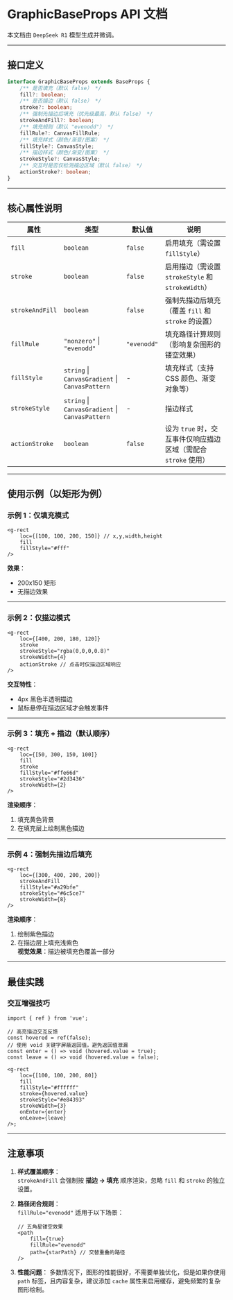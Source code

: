 # GraphicBaseProps API 文档

本文档由 `DeepSeek R1` 模型生成并微调。

---

## 接口定义

```typescript
interface GraphicBaseProps extends BaseProps {
    /** 是否填充（默认 false） */
    fill?: boolean;
    /** 是否描边（默认 false） */
    stroke?: boolean;
    /** 强制先描边后填充（优先级最高，默认 false） */
    strokeAndFill?: boolean;
    /** 填充规则（默认 "evenodd"） */
    fillRule?: CanvasFillRule;
    /** 填充样式（颜色/渐变/图案） */
    fillStyle?: CanvasStyle;
    /** 描边样式（颜色/渐变/图案） */
    strokeStyle?: CanvasStyle;
    /** 交互时是否仅检测描边区域（默认 false） */
    actionStroke?: boolean;
}
```

---

## 核心属性说明

| 属性            | 类型                                            | 默认值      | 说明                                                           |
| --------------- | ----------------------------------------------- | ----------- | -------------------------------------------------------------- |
| `fill`          | `boolean`                                       | `false`     | 启用填充（需设置 `fillStyle`）                                 |
| `stroke`        | `boolean`                                       | `false`     | 启用描边（需设置 `strokeStyle` 和 `strokeWidth`）              |
| `strokeAndFill` | `boolean`                                       | `false`     | 强制先描边后填充（覆盖 `fill` 和 `stroke` 的设置）             |
| `fillRule`      | `"nonzero"` \| `"evenodd"`                      | `"evenodd"` | 填充路径计算规则（影响复杂图形的镂空效果）                     |
| `fillStyle`     | `string` \| `CanvasGradient` \| `CanvasPattern` | -           | 填充样式（支持 CSS 颜色、渐变对象等）                          |
| `strokeStyle`   | `string` \| `CanvasGradient` \| `CanvasPattern` | -           | 描边样式                                                       |
| `actionStroke`  | `boolean`                                       | `false`     | 设为 `true` 时，交互事件仅响应描边区域（需配合 `stroke` 使用） |

---

## 使用示例（以矩形为例）

### 示例 1：仅填充模式

```tsx
<g-rect
    loc={[100, 100, 200, 150]} // x,y,width,height
    fill
    fillStyle="#fff"
/>
```

**效果**：

-   200x150 矩形
-   无描边效果

---

### 示例 2：仅描边模式

```tsx
<g-rect
    loc={[400, 200, 180, 120]}
    stroke
    strokeStyle="rgba(0,0,0,0.8)"
    strokeWidth={4}
    actionStroke // 点击时仅描边区域响应
/>
```

**交互特性**：

-   4px 黑色半透明描边
-   鼠标悬停在描边区域才会触发事件

---

### 示例 3：填充 + 描边（默认顺序）

```tsx
<g-rect
    loc={[50, 300, 150, 100]}
    fill
    stroke
    fillStyle="#ffe66d"
    strokeStyle="#2d3436"
    strokeWidth={2}
/>
```

**渲染顺序**：

1. 填充黄色背景
2. 在填充层上绘制黑色描边

---

### 示例 4：强制先描边后填充

```tsx
<g-rect
    loc={[300, 400, 200, 200]}
    strokeAndFill
    fillStyle="#a29bfe"
    strokeStyle="#6c5ce7"
    strokeWidth={8}
/>
```

**渲染顺序**：

1. 绘制紫色描边
2. 在描边层上填充浅紫色  
   **视觉效果**：描边被填充色覆盖一部分

---

## 最佳实践

### 交互增强技巧

```tsx
import { ref } from 'vue';

// 高亮描边交互反馈
const hovered = ref(false);
// 使用 void 关键字屏蔽返回值，避免返回值泄漏
const enter = () => void (hovered.value = true);
const leave = () => void (hovered.value = false);

<g-rect
    loc={[100, 100, 200, 80]}
    fill
    fillStyle="#ffffff"
    stroke={hovered.value}
    strokeStyle="#e84393"
    strokeWidth={3}
    onEnter={enter}
    onLeave={leave}
/>;
```

---

## 注意事项

1. **样式覆盖顺序**：  
   `strokeAndFill` 会强制按 **描边 → 填充** 顺序渲染，忽略 `fill` 和 `stroke` 的独立设置。

2. **路径闭合规则**：  
   `fillRule="evenodd"` 适用于以下场景：

    ```tsx
    // 五角星镂空效果
    <path
        fill={true}
        fillRule="evenodd"
        path={starPath} // 交替重叠的路径
    />
    ```

3. **性能问题**：
   多数情况下，图形的性能很好，不需要单独优化，但是如果你使用 `path` 标签，且内容复杂，建议添加 `cache` 属性来启用缓存，避免频繁的复杂图形绘制。
